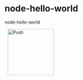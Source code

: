 # node-hello-world
node-hello-world


<a href="https://gitpod.io/#prebuild/https://github.com/jvjungles/esp-java-XXIV/tree/semana01-01-projeto-vazio/" style="padding: 10px;">
    <img src="https://gitpod.io/button/open-in-gitpod.svg" width="150" alt="Push" align="center">
</a>
